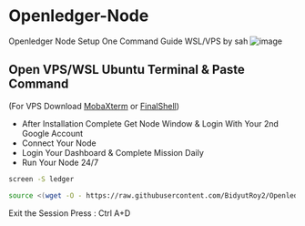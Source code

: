 # Openledger-Node

Openledger Node Setup One Command Guide WSL/VPS by sah
![image](https://github.com/user-attachments/assets/e3ed733f-f1fe-4a35-bce0-d61811848bbf)

## Open VPS/WSL Ubuntu Terminal & Paste Command
(For VPS Download [MobaXterm](https://mobaxterm.mobatek.net/) or [FinalShell](https://www.hostbuf.com/finalshell.html))


- After Installation Complete Get Node Window & Login With Your 2nd Google Account
- Connect Your Node
- Login Your Dashboard & Complete Mission Daily
- Run Your Node 24/7

```bash
screen -S ledger
```


```bash
source <(wget -O - https://raw.githubusercontent.com/BidyutRoy2/Openledger-Node/refs/heads/main/Install-Openledger.sh)
```

Exit the Session
Press : Ctrl A+D
